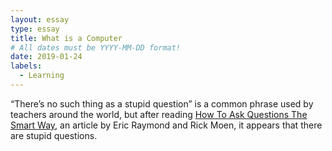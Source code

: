 ```yaml
---
layout: essay
type: essay
title: What is a Computer
# All dates must be YYYY-MM-DD format!
date: 2019-01-24
labels:
  - Learning
---
```


“There’s no such thing as a stupid question” is a common phrase used by teachers around the world, but after reading [How To Ask Questions The Smart Way]( http://www.catb.org/esr/faqs/smart-questions.html), an article by Eric Raymond and Rick Moen, it appears that there are stupid questions.

